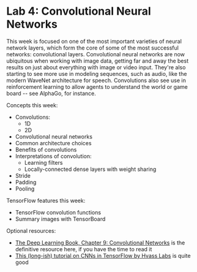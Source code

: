 # Lab 4: Convolutional Neural Networks
This week is focused on one of the most important varieties of neural network layers, which form the core of some of the most successful networks: convolutional layers.
Convolutional neural networks are now ubiquitous when working with image data, getting far and away the best results on just about everything with image or video input.
They're also starting to see more use in modeling sequences, such as audio, like the modern WaveNet architecture for speech.
Convolutions also see use in reinforcement learning to allow agents to understand the world or game board -- see AlphaGo, for instance.

Concepts this week:
 - Convolutions:
    - 1D
    - 2D
 - Convolutional neural networks
 - Common architecture choices
 - Benefits of convolutions
 - Interpretations of convolution:
    - Learning filters
    - Locally-connected dense layers with weight sharing
 - Stride
 - Padding
 - Pooling

TensorFlow features this week:
 - TensorFlow convolution functions
 - Summary images with TensorBoard

Optional resources:
 - [The Deep Learning Book, Chapter 9: Convolutional Networks](http://www.deeplearningbook.org/contents/convnets.html) is the definitive resource here, if you have the time to read it
 - [This (long-ish) tutorial on CNNs in TensorFlow by Hvass Labs](https://github.com/Hvass-Labs/TensorFlow-Tutorials/blob/master/02_Convolutional_Neural_Network.ipynb) is quite good
